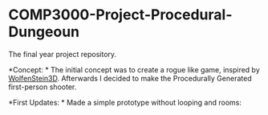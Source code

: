 # COMP3000-Project-Procedural-Dungeoun

The final year project repository.

*Concept: *
  The initial concept was to create a rogue like game, inspired by [WolfenStein3D](https://store.steampowered.com/app/2270/Wolfenstein_3D/). Afterwards I decided to make the Procedurally Generated first-person shooter.
  
*First Updates: *
Made a simple prototype without looping and rooms:

